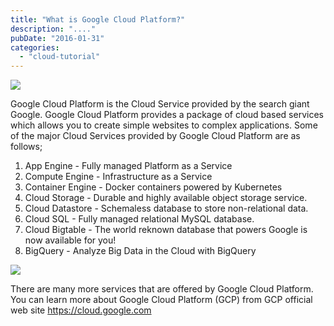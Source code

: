 ```yaml
---
title: "What is Google Cloud Platform?"
description: "...."
pubDate: "2016-01-31"
categories: 
  - "cloud-tutorial"
---
```


[![](/images/GCP.jpg)](http://2.bp.blogspot.com/-nIHt3hJw9tg/Vq47WN9E_PI/AAAAAAAACsY/iFAPLI4HSUM/s1600/GCP.jpg)

  
Google Cloud Platform is the Cloud Service provided by the search giant Google. Google Cloud Platform provides a package of cloud based services which allows you to create simple websites to complex applications. Some of the major Cloud Services provided by Google Cloud Platform are as follows;  
  
  

1. App Engine - Fully managed Platform as a Service
2. Compute Engine - Infrastructure as a Service
3. Container Engine - Docker containers powered by Kubernetes
4. Cloud Storage - Durable and highly available object storage service.
5. Cloud Datastore - Schemaless database to store non-relational data.
6. Cloud SQL - Fully managed relational MySQL database.
7. Cloud Bigtable - The world reknown database that powers Google is now available for you!
8. BigQuery - Analyze Big Data in the Cloud with BigQuery

  

[![](/images/Google+Cloud+Computing.png)](http://2.bp.blogspot.com/-LfKAzTTtKlU/Vk2X6PY-M-I/AAAAAAAACiE/1WWH2c3UQDE/s1600/Google+Cloud+Computing.png)

  
  
There are many more services that are offered by Google Cloud Platform. You can learn more about Google Cloud Platform (GCP) from GCP official web site https://cloud.google.com
